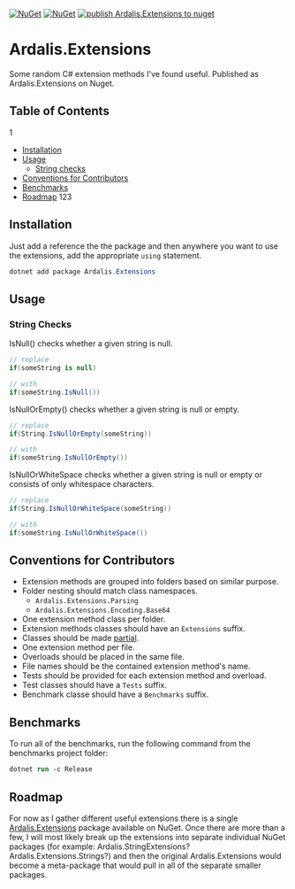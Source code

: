 [![NuGet](https://img.shields.io/nuget/v/Ardalis.Extensions.svg)](https://www.nuget.org/packages/Ardalis.Extensions)
[![NuGet](https://img.shields.io/nuget/dt/Ardalis.Extensions.svg)](https://www.nuget.org/packages/Ardalis.Extensions)
[![publish Ardalis.Extensions to nuget](https://github.com/ardalis/Ardalis.Extensions/actions/workflows/publish.yml/badge.svg)](https://github.com/ardalis/Ardalis.Extensions/actions/workflows/publish.yml)

# Ardalis.Extensions
Some random C# extension methods I've found useful. Published as Ardalis.Extensions on Nuget.

## Table of Contents
1
- [Installation](#installation)
- [Usage](#usage)
   - [String checks](#string-checks)
- [Conventions for Contributors](#conventions-for-contributors)
- [Benchmarks](#benchmarks)
- [Roadmap](#roadmap)
123
## Installation

Just add a reference the the package and then anywhere you want to use the extensions, add the appropriate `using` statement.

```powershell
dotnet add package Ardalis.Extensions
```

## Usage

### String Checks

IsNull() checks whether a given string is null.

```csharp
// replace
if(someString is null)

// with
if(someString.IsNull())
```

IsNullOrEmpty() checks whether a given string is null or empty.

```csharp
// replace
if(String.IsNullOrEmpty(someString))

// with
if(someString.IsNullOrEmpty())
```

IsNullOrWhiteSpace checks whether a given string is null or empty or consists of only whitespace characters.

```csharp
// replace
if(String.IsNullOrWhiteSpace(someString))

// with
if(someString.IsNullOrWhiteSpace())
```

## Conventions for Contributors

- Extension methods are grouped into folders based on similar purpose.
- Folder nesting should match class namespaces.
  - `Ardalis.Extensions.Parsing`
  -  `Ardalis.Extensions.Encoding.Base64`
- One extension method class per folder.
- Extension methods classes should have an `Extensions` suffix.
- Classes should be made [partial](https://docs.microsoft.com/en-us/dotnet/csharp/programming-guide/classes-and-structs/partial-classes-and-methods#partial-classes).
- One extension method per file.
- Overloads should be placed in the same file.
- File names should be the contained extension method's name.
- Tests should be provided for each extension method and overload.
- Test classes should have a `Tests` suffix.
- Benchmark classe should have a `Benchmarks` suffix.

## Benchmarks

To run all of the benchmarks, run the following command from the benchmarks project folder:

```ps
dotnet run -c Release
```

## Roadmap

For now as I gather different useful extensions there is a single [Ardalis.Extensions](https://www.nuget.org/packages/Ardalis.Extensions) package available on NuGet. Once there are more than a few, I will most likely break up the extensions into separate individual NuGet packages (for example: Ardalis.StringExtensions? Ardalis.Extensions.Strings?) and then the original Ardalis.Extensions would become a meta-package that would pull in all of the separate smaller packages.

